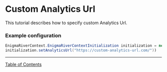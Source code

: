 <!--
SPDX-FileCopyrightText: 2024 Red Bee Media Ltd <https://www.redbeemedia.com/>

SPDX-License-Identifier: MIT
-->

# Custom Analytics Url
This tutorial describes how to specify custom Analytics Url.

### Example configuration

```java
EnigmaRiverContext.EnigmaRiverContextInitialization initialization = new EnigmaRiverContext.EnigmaRiverContextInitialization(exposureBaseUrl);
initialization.setAnalyticsUrl("https://custom-analytics-url.com/"))
```



___
[Table of Contents](../index.md)<br/>
